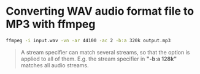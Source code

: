 # Converting WAV audio format file to MP3 with ffmpeg

```sh
ffmpeg -i input.wav -vn -ar 44100 -ac 2 -b:a 320k output.mp3
```

> A stream specifier can match several streams, so that the option is applied to all of them. E.g. the stream specifier in __"-b:a 128k"__ matches all audio streams.
